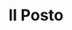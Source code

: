 ---
title: "Il Posto"
address: "10 Saint Stephens Green, Dublin City Centre, Co. Dublin, Dublin 2"
tel: "+353 (0)16 79 4769"
county: "Dublin"
category: "Italian Restaurants"
type: "Content"
lat: "53.339385986328125"
lng: "-6.260422229766846"
---